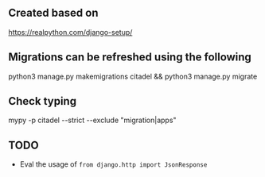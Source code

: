 ## Created based on 
https://realpython.com/django-setup/

## Migrations can be refreshed using the following
python3 manage.py makemigrations citadel && python3 manage.py migrate

## Check typing
mypy -p citadel --strict --exclude "migration|apps"

## TODO
 - Eval the usage of ```from django.http import JsonResponse```